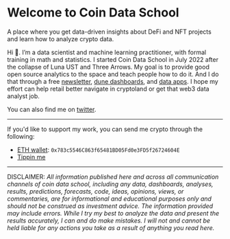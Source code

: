 # Welcome to Coin Data School

A place where you get data-driven insights about DeFi and NFT projects and learn how to analyze crypto data.

Hi 👋. I’m a data scientist and machine learning practitioner, with formal training in math and statistics. I started Coin Data School in July 2022 after the collapse of Luna UST and Three Arrows. My goal is to provide good open source analytics to the space and teach people how to do it. And I do that through a free [newsletter](https://coindataschool.substack.com/), [dune dashboards](https://dune.com/coindataschool), and [data apps](https://coindataschool.github.io/showcase/). I hope my effort can help retail better navigate in cryptoland or get that web3 data analyst job.

You can also find me on [twitter](https://twitter.com/coindataschool).

---

If you'd like to support my work, you can send me crypto through the following:

- [ETH wallet](https://etherscan.io/address/0x783c5546C863f65481BD05Fd0e3FD5f26724604E): `0x783c5546C863f65481BD05Fd0e3FD5f26724604E`
- [Tippin me](https://tippin.me/@coindataschool)


---
DISCLAIMER: *All information published here and across all communication channels of coin data school, including any data, dashboards, analyses, results, predictions, forecasts, code, ideas, opinions, views, or commentaries, are for informational and educational purposes only and should not be construed as investment advice. The information provided may include errors. While I try my best to analyze the data and present the results accurately, I can and do make mistakes. I will not and cannot be held liable for any actions you take as a result of anything you read here.*
